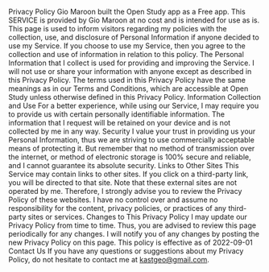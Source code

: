 Privacy Policy
Gio Maroon built the Open Study app as a Free app. This SERVICE is provided by Gio Maroon 
at no cost and is intended for use as is.
This page is used to inform visitors regarding my policies with the collection, use, and 
disclosure of Personal Information if anyone decided to use my Service.
If you choose to use my Service, then you agree to the collection and use of information in 
relation to this policy. The Personal Information that I collect is used for providing and 
improving the Service. I will not use or share your information with anyone except as described 
in this Privacy Policy.
The terms used in this Privacy Policy have the same meanings as in our Terms and Conditions, 
which are accessible at Open Study unless otherwise defined in this Privacy Policy.
Information Collection and Use
For a better experience, while using our Service, I may require you to provide us with certain
personally identifiable information. The information that I request will be retained on your 
device and is not collected by me in any way.
Security
I value your trust in providing us your Personal Information, thus we are striving to use 
commercially acceptable means of protecting it. But remember that no method of transmission 
over the internet, or method of electronic storage is 100% secure and reliable, and I cannot 
guarantee its absolute security.
Links to Other Sites
This Service may contain links to other sites. If you click on a third-party link, you will be 
directed to that site. Note that these external sites are not operated by me. Therefore, I 
strongly advise you to review the Privacy Policy of these websites. I have no control over 
and assume no responsibility for the content, privacy policies, or practices of any third-party 
sites or services.
Changes to This Privacy Policy
I may update our Privacy Policy from time to time. Thus, you are advised to review this page 
periodically for any changes. I will notify you of any changes by posting the new Privacy 
Policy on this page.
This policy is effective as of 2022-09-01
Contact Us
If you have any questions or suggestions about my Privacy Policy, do not hesitate to contact 
me at kastgeo@gmail.com.
